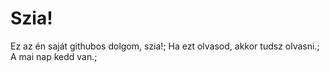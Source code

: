 # Szia!

Ez az én saját githubos dolgom, szia!;
Ha ezt olvasod, akkor tudsz olvasni.;
A mai nap kedd van.;
